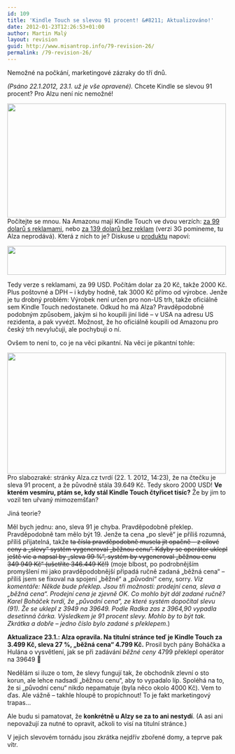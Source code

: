 ```yaml
---
id: 109
title: 'Kindle Touch se slevou 91 procent! &#8211; Aktualizováno!'
date: 2012-01-23T12:26:53+01:00
author: Martin Malý
layout: revision
guid: http://www.misantrop.info/79-revision-26/
permalink: /79-revision-26/
---
```

Nemožné na počkání, marketingové zázraky do tří dnů.

<!--more-->

_(Psáno 22.1.2012, 23.1. už je vše opravené)._ Chcete Kindle se slevou 91 procent? Pro Alzu není nic nemožné!

<a href="http://www.misantrop.info/kindle-touch-se-slevou-91-procent/attachment/4484850081/" rel="attachment wp-att-80"><img class="aligncenter size-medium wp-image-80" title="4484850081" src="http://www.misantrop.info/wp-content/uploads/2012/01/4484850081-500x261.jpg" alt="" width="500" height="261" srcset="https://www.misantrop.info/wp-content/uploads/2012/01/4484850081-500x261.jpg 500w, https://www.misantrop.info/wp-content/uploads/2012/01/4484850081-200x104.jpg 200w, https://www.misantrop.info/wp-content/uploads/2012/01/4484850081.jpg 800w" sizes="(max-width: 500px) 100vw, 500px" /></a>Počítejte se mnou. Na Amazonu mají Kindle Touch ve dvou verzích: [za 99 dolarů s reklamami](http://www.amazon.com/gp/product/B005890G8Y/ref=as_li_ss_tl?ie=UTF8&tag=dein-20&linkCode=as2&camp=1789&creative=390957&creativeASIN=B005890G8Y), nebo [za 139 dolarů bez reklam](http://www.amazon.com/gp/product/B005890FN0/ref=as_li_ss_tl?ie=UTF8&tag=dein-20&linkCode=as2&camp=1789&creative=390957&creativeASIN=B005890FN0) (verzi 3G pomineme, tu Alza neprodává). Která z nich to je? Diskuse u [produktu](http://www.alza.cz/amazon-kindle-touch-d266279.htm) napoví:

<a href="http://www.misantrop.info/kindle-touch-se-slevou-91-procent/attachment/5879978890/" rel="attachment wp-att-81"><img class="aligncenter size-medium wp-image-81" title="5879978890" src="http://www.misantrop.info/wp-content/uploads/2012/01/5879978890-500x66.png" alt="" width="500" height="66" srcset="https://www.misantrop.info/wp-content/uploads/2012/01/5879978890-500x66.png 500w, https://www.misantrop.info/wp-content/uploads/2012/01/5879978890-200x26.png 200w, https://www.misantrop.info/wp-content/uploads/2012/01/5879978890.png 610w" sizes="(max-width: 500px) 100vw, 500px" /></a>

Tedy verze s reklamami, za 99 USD. Počítám dolar za 20 Kč, takže 2000 Kč. Plus poštovné a DPH &#8211; i kdyby hodně, tak 3000 Kč přímo od výrobce. Jenže je tu drobný problém: Výrobek není určen pro non-US trh, takže oficiálně sem Kindle Touch nedostanete. Odkud ho má Alza? Pravděpodobně podobným způsobem, jakým si ho koupili jiní lidé &#8211; v USA na adresu US rezidenta, a pak vyvézt. Možnost, že ho oficiálně koupili od Amazonu pro český trh nevylučuji, ale pochybuji o ní.

Ovšem to není to, co je na věci pikantní. Na věci je pikantní tohle:

<a href="http://www.misantrop.info/kindle-touch-se-slevou-91-procent/attachment/3020050324/" rel="attachment wp-att-82"><img class="aligncenter size-medium wp-image-82" title="3020050324" src="http://www.misantrop.info/wp-content/uploads/2012/01/3020050324-500x277.jpg" alt="" width="500" height="277" srcset="https://www.misantrop.info/wp-content/uploads/2012/01/3020050324-500x277.jpg 500w, https://www.misantrop.info/wp-content/uploads/2012/01/3020050324-200x111.jpg 200w, https://www.misantrop.info/wp-content/uploads/2012/01/3020050324.jpg 992w" sizes="(max-width: 500px) 100vw, 500px" /></a>Pro slabozraké: stránky Alza.cz tvrdí (22. 1. 2012, 14:23), že na čtečku je sleva 91 procent, a že původně stála 39.649 Kč. Tedy skoro 2000 USD! **Ve kterém vesmíru, ptám se, kdy stál Kindle Touch čtyřicet tisíc?** Že by jim to vozil ten uřvaný mimozemšťan?

Jiná teorie?

Měl bych jednu: ano, sleva 91 je chyba. Pravděpodobně překlep. Pravděpodobně tam mělo být 19. Jenže ta cena &#8222;po slevě&#8220; je příliš rozumná, příliš přijatelná, takže <del>ta čísla pravděpodobně musela jít opačně &#8211; z cílové ceny a &#8222;slevy&#8220; systém vygeneroval &#8222;běžnou cenu&#8220;. Kdyby se operátor uklepl ještě víc a napsal by &#8222;sleva 99 %&#8220;, systém by vygeneroval &#8222;běžnou cenu 349 949 Kč&#8220; (ušetříte 346.449 Kč!)</del> (moje blbost, po podrobnějším promyšlení mi jako pravděpodobnější připadá ručně zadaná &#8222;běžná cena&#8220; &#8211; příliš jsem se fixoval na spojení &#8222;běžné&#8220; a &#8222;původní&#8220; ceny, sorry. _Viz komentáře: Někde bude překlep. Jsou tři možnosti: prodejní cena, sleva a &#8222;běžná cena&#8220;. Prodejní cena je zjevně OK. Co mohlo být dál zadané ručně? Karel Boháček tvrdí, že &#8222;původní cena&#8220;, ze které systém dopočítal slevu (91). Že se uklepl z 3949 na 39649. Podle Radka zas z 3964,90 vypadla desetinná čárka. Výsledkem je 91 procent slevy. Mohlo by to být tak. Zkrátka a dobře &#8211; jedno číslo bylo zadané s překlepem_.)

**Aktualizace 23.1.: Alza opravila. Na titulní stránce teď je Kindle Touch za 3.499 Kč, sleva 27 %, &#8222;běžná cena&#8220; 4.799 Kč.** Prosil bych pány Boháčka a Hulána o vysvětlení, jak se při zadávání _běžné ceny_ 4799 překlepl operátor na 39649 🙂

Nedělám si iluze o tom, že slevy fungují tak, že obchodník zlevní o sto korun, ale lehce nadsadí &#8222;běžnou cenu&#8220;, aby to vypadalo líp. Spoléhá na to, že si &#8222;původní cenu&#8220; nikdo nepamatuje (byla něco okolo 4000 Kč). Vem to ďas. Ale vážně &#8211; takhle hloupě to propíchnout! To je fakt marketingový trapas&#8230;

Ale budu si pamatovat, že **konkrétně u Alzy se za to ani nestydí**. (A asi ani nepovažují za nutné to opravit, ačkoli to visí na titulní stránce.)

V jejich slevovém tornádu jsou zkrátka nejdřív zbořené domy, a teprve pak vítr.